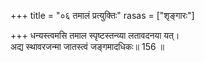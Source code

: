 +++
title = "०६ तमालं प्रत्युक्तिः"
rasas = ["शृङ्गारः"]

+++
धन्यस्त्वमसि तमाल स्पृष्टस्तन्व्या लतावदनया यत्।  
अद्य स्थावरजन्मा जातस्त्वं जङ्गमादधिकः॥ 156 ॥  